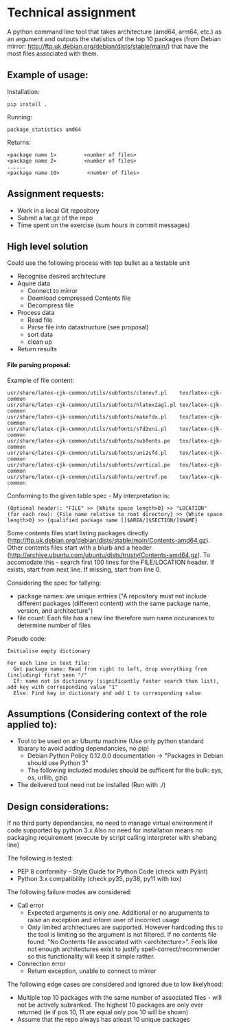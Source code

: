 # Technical assignment

A python command line tool that takes architecture (amd64, arm64, etc.) as an argument and outputs the statistics of the top 10 packages (from Debian mirror: http://ftp.uk.debian.org/debian/dists/stable/main/) that have the most files associated with them.

## Example of usage:

Installation:
```
pip install .
```

Running:
```
package_statistics amd64
```

Returns:
```
<package name 1>         <number of files>
<package name 2>         <number of files>
......
<package name 10>         <number of files>
```

## Assignment requests:
- Work in a local Git repository
- Submit a tar.gz of the repo
- Time spent on the exercise (sum hours in commit messages)

## High level solution

Could use the following process with top bullet as a testable unit
- Recognise desired architecture
- Aquire data
  - Connect to mirror						 
  - Download compressed Contents file                    
  - Decompress file
- Process data
  - Read file
  - Parse file into datastructure (see proposal)
  - sort data
  - clean up 
- Return results

#### File parsing proposal:

Example of file content:
```
usr/share/latex-cjk-common/utils/subfonts/clonevf.pl    tex/latex-cjk-common
usr/share/latex-cjk-common/utils/subfonts/hlatex2agl.pl tex/latex-cjk-common
usr/share/latex-cjk-common/utils/subfonts/makefdx.pl    tex/latex-cjk-common
usr/share/latex-cjk-common/utils/subfonts/sfd2uni.pl    tex/latex-cjk-common
usr/share/latex-cjk-common/utils/subfonts/subfonts.pe   tex/latex-cjk-common
usr/share/latex-cjk-common/utils/subfonts/uni2sfd.pl    tex/latex-cjk-common
usr/share/latex-cjk-common/utils/subfonts/vertical.pe   tex/latex-cjk-common
usr/share/latex-cjk-common/utils/subfonts/vertref.pe    tex/latex-cjk-common
```

Conforming to the given table spec - My interpretation is:
```
(Optional header): "FILE" >> {White space length>0} >> "LOCATION"
(for each row): {File name relative to root directory} >> {White space length>0} >> {qualified package name [[$AREA/]$SECTION/]$NAME} 
```

Some contents files start listing packages directly (http://ftp.uk.debian.org/debian/dists/stable/main/Contents-amd64.gz). Other contents files start with a blurb and a header (http://archive.ubuntu.com/ubuntu/dists/trusty/Contents-amd64.gz). To accomodate this - search first 100 lines for the FILE/LOCATION header. If exists, start from next line. If missing, start from line 0.

Considering the spec for tallying:
- package names: are unique entries ("A repository must not include different packages (different content) with the same package name, version, and architecture")
- file count: Each file has a new line therefore sum name occurances to determine number of files

Pseudo code:
```
Initialise empty dictionary

For each line in text file:
  Get package name: Read from right to left, drop everything from (including) first seen "/" 
  If: name not in dictionary (significantly faster search than list), add key with corresponding value "1"
  Else: Find key in dictionary and add 1 to corresponding value
```

## Assumptions (Considering context of the role applied to):
- Tool to be used on an Ubuntu machine (Use only python standard libarary to avoid adding dependancies, no pip)
  - Debian Python Policy 0.12.0.0 documentation -> "Packages in Debian should use Python 3"
  - The following included modules should be sufficent for the bulk: sys, os, urllib, gzip
- The delivered tool need not be installed (Run with ./)

## Design considerations:

If no third party dependancies, no need to manage virtual environment if code supported by python 3.x
Also no need for installation means no packaging requirement (execute by script calling interpreter with shebang line)

The following is tested: 
- PEP 8 conformity – Style Guide for Python Code (check with Pylint) 
- Python 3.x compatibility (check py35, py38, py11 with tox)   

The following failure modes are considered:
- Call error
  - Expected arguments is only one. Additional or no aruguments to raise an exception and inform user of incorrect usage
  - Only limited architectures are supported. However hardcoding this to the tool is limiting so the argument is not filtered. If no contents file found: "No Contents file associated with \<architecture\>". Feels like not enough architectures exist to justify spell-correct/recommender so this functionality will keep it simple rather.  
- Connection error
  - Return exception, unable to connect to mirror

The following edge cases are considered and ignored due to low likelyhood:
- Multiple top 10 packages with the same number of associated files - will not be actively subranked. The highest 10 packages are only ever returned (ie if pos 10, 11 are equal only pos 10 will be shown)
- Assume that the repo always has atleast 10 unique packages

